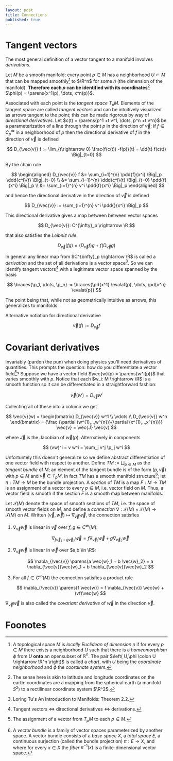 ```yaml
---
layout: post
title: Connections
published: true
---
```


# Tangent vectors
The most general definition of a vector tangent to a manifold involves *derivations*.
$$
\newcommand{\R}{\mathbb{R}}
\newcommand{\vec}{\mathbf}
\newcommand{\parens}[1]{\left(#1 \right)}
\newcommand{\braces}[1]{\left\{#1 \right\}}
\newcommand{\angles}[1]{\langle #1 \rangle}
\newcommand{\d}{\text{d}}
\newcommand{\dd}[1]{\frac{\d}{\d #1}}
\newcommand{\ddd}[2]{\frac{\d #1}{\d #2}}
\newcommand{\pd}[1]{\frac{\partial}{\partial #1}}
\newcommand{\p}{\partial}
\newcommand{\pdd}[2]{\frac{\partial #1}{\partial #2}}
\newcommand{\evalat}[1]{\Big|_{#1}}
$$

Let $M$ be a smooth manifold; every point $p \in M$ has a neighborhood $U \subset M$ that can be mapped smoothly[^1] to $\R^n$ for some $n$ (the dimension of the manifold). 
**Therefore each $p$ can be identified with its coordinates**[^2] $\phi(p) = \parens{x^1(p), \dots, x^n(p)}$.

Associated with each point is the *tangent space* $T_p M$. 
Elements of the tangent space are called *tangent vectors* and can be intuitively visualized as arrows tangent to the point; this can be made rigorous by way of *directional derivatives*.
Let $c(t) = \parens{p^1 +t v^1, \dots, p^n +t v^n}$ be a parameterization of a line through the point $p$ in the direction of $\vec{v}$; if $f \in C^{\infty}_p$ in a neighborhood of $p$ then the directional derivative of $f$ in the direction of $\vec{v}$ is defined

$$
    D_{\vec{v}} f := \lim_{t\rightarrow 0} \frac{f(c(t)) -f(p)}{t} = \dd{t} f(c(t)) \Big|_{t=0}
$$

By the chain rule

$$
    \begin{aligned}
        D_{\vec{v}} f &= \sum_{i=1}^{n} \pdd{f}{x^i} \Big|_p \ddd{c^i}{t} \Big|_{t=0} \\
        &=  \sum_{i=1}^{n} \ddd{c^i}{t} \Big|_{t=0} \pdd{f}{x^i} \Big|_p \\
        &=  \sum_{i=1}^{n} v^i \pdd{f}{x^i} \Big|_p
    \end{aligned}
$$

and hence the directional derivative in the direction of $\vec{v}$ is defined

$$
    D_{\vec{v}} := \sum_{i=1}^{n} v^i \pdd{}{x^i} \Big|_p
$$

This directional derivative gives a map between between vector spaces

$$
    D_{\vec{v}}: C^{\infty}_p \rightarrow \R
$$

that also satisfies the *Leibniz rule*

$$
    D_{\vec{v}}(f g) = (D_{\vec{v}}f) g + f (D_{\vec{v}}g)
$$

In general any linear map from $C^{\infty}_p \rightarrow \R$ is called a *derivation* and the set of all derivations is a vector space[^3].
So we can identify tangent vectors[^4] with a legitimate vector space spanned by the basis

$$
    \braces{\p_1, \dots, \p_n} := \braces{\pd{x^1} \evalat{p}, \dots, \pd{x^n} \evalat{p}}
$$

The point being that, while not as geometrically intuitive
as arrows, this generalizes to manifolds.

Alternative notiation for directional derivative

$$
\vec{v}(f) := D_{\vec{v}} f
$$

# Covariant derivatives

Invariably (pardon the pun) when doing physics you'll need derivatives of quantities. This prompts the question: how do you differentiate a vector field[^5]?
Suppose we have a vector field $\vec{w}(p) = \parens{w^i(p)}$ that varies smoothly with $p$.
Notice that each $w_i: M \rightarrow \R$ is a smooth function so it can be differentiated in a straightforward fashion: 


$$
\vec{v}(w^i) = D_{\vec{v}} w^i
$$

Collecting all of these into a column we get 

$$
\vec{v}(w) = \begin{bmatrix}
     D_{\vec{v}} w^1 \\
     \vdots \\
     D_{\vec{v}} w^n
    \end{bmatrix} = {\frac {\partial (w^{1},..,w^{n})}{\partial (x^{1},..,x^{n})}} \vec{v} = \vec{J} \vec{v}
$$

where $\vec{J}$ is the Jacobian of $\vec{w}(p)$. 
Alternatively in components

$$
    (vw)^i = v w^i = \sum_j v^j \p_j w^i
$$

Unfortuntely this doesn't generalize so we define abstract differentiation of one vector field with respect to another.
Define $TM := \bigsqcup_{p \in M}$ as the *tangent bundle* of $M$; an element of the tangent bundle is of the form $(p, \vec{v})$ with $p \in M$ and $\vec{v} \in T_p M$.
In fact $TM$ has a smooth manifold structure[^6]; let $\pi: TM \rightarrow M$ be the bundle projection.
A *section* of $TM$ is a map $F:M \rightarrow TM$ is an assignment of a vector to every $p \in M$, i.e. vector field on $M$. Thus, a vector field is smooth if the section $F$ is a smooth map between manifolds.

Let $\mathcal{T}(M)$ denote the space of smooth sections of $TM$, i.e. the space of smooth vector fields on $M$, and define a *connection* $\nabla: \mathcal{T}(M) \times \mathcal{T}(M) \rightarrow \mathcal{T}(M)$ on $M$.
Written $(\vec{v},\vec{w}) \mapsto \nabla_{\vec{v}} \vec{w}$, the connection satisfies

1. $\nabla_{\vec{v}} \vec{w}$ is linear in $\vec{v}$ over $f,g \in C^{\infty}(M)$:

   $$
        \nabla_{f \vec{v}_1 + g \vec{v}_2} \vec{w} = f \nabla_{\vec{v}_1} \vec{w} + g \nabla_{\vec{v}_2} \vec{w}
   $$
2. $\nabla_{\vec{v}} \vec{w}$ is linear in $\vec{w}$ over $a,b \in \R$:

   $$
        \nabla_{\vec{v}} \parens{a \vec{w}_1 + b \vec{w}_2} = a \nabla_{\vec{v}}\vec{w}_1 + b \nabla_{\vec{v}}\vec{w}_2
   $$
3. For all $f \in C^{\infty}(M)$ the connection satisfies a product rule

   $$
        \nabla_{\vec{v}} \parens{f \vec{w}} = f \nabla_{\vec{v}} \vec{w} + (vf)\vec{w}
   $$

$\nabla_{\vec{v}} \vec{w}$ is also called the *covariant derivative* of $\vec{w}$ in the direction $\vec{v}$.

<!-- each element of the tangent space is the equivalence of class of curves through $p$ that agree on a neighborhood containing $p$ and  -->


# Foonotes


[^1]: A topological space $M$ is *locally Euclidean of dimension $n$*  if for every $p \in M$ there exists a neighborhood $U$ such that there is a $homeomorphism$ $\phi$ from $U$ **onto** an opensubset of $\mathbb{R}^n$. The pair $\left( U,\phi \colon U \rightarrow \R^n \right)$ is called a *chart*, with *U* being the *coordinate neighborhood* and $\phi$ the *coordinate system*.

[^2]: The sense here is akin to latitude and longitude coordinates on the earth: coordinates are a mapping from the spherical earth (a manifold $S^2$) to a rectilinear coordinate system $\R^2$.

[^3]: Loring Tu's An Introduction to Manifolds: Theorem 2.2.

[^4]: Tangent vectors $\iff$ directional derivatives $\iff$ derivations.

[^5]: The assignment of a vector from $T_p M$ to each $p \in M$.

[^6]: A *vector bundle* is a family of vector spaces parameterized by another space. A vector bundle consists of a *base space* $X$, a *total space* $E$, a continuous surjection (called the bundle projection) $\pi: E \rightarrow X$, and where for every $x \in X$ the *fiber* $\pi^{-1}(x)$ is a finite-dimensional vector space.

<!-- [^1]: Assume a general, linear, second-order PDE in two variables $u(x,y)$

    $$
        Au_{xx}+2Bu_{xy}+Cu_{yy}+\cdots {\mbox{(lower order terms)}}=0,
    $$
    This form of the PDE resembles a conic section and naturally suggests a classification based on the value of the discriminant
    * $B^2 - A C < 0$: elliptic partial differential equation
    * $B^2 - A C = 0$: parabolic partial differential equation
    * $B^2 - A C > 0$: hyperbolic partial differential equation -->

<!-- [^2]: A good mnemonic is "low-co-row".
  
[^3]: Einstein summation convetion.

[^4]: A map from the vector space to the ground field that's linear in both of its arguments.

[^5]: Actually it's vector spaces; The *tensor product* $V \otimes W$ of two vector spaces $V$ and $W$ (over the same field) is itself a vector space, endowed with the operation of bilinear composition, denoted by $\otimes$, from ordered pairs in the Cartesian product $V \times W$ to $V \otimes W$ in a way that generalizes the outer product (quotienting). -->

